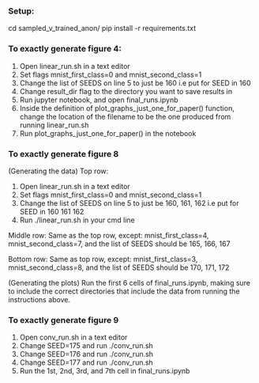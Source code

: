 ### Setup:
cd sampled_v_trained_anon/
pip install -r requirements.txt

### To exactly generate figure 4:
1. Open linear_run.sh in a text editor
2. Set flags mnist_first_class=0 and mnist_second_class=1
3. Change the list of SEEDS on line 5 to just be 160 i.e put for SEED in 160
4. Change result_dir flag to the directory you want to save results in
5. Run jupyter notebook, and open final_runs.ipynb
6. Inside the definition of plot_graphs_just_one_for_paper() function, change the location of the filename to be the one produced from running linear_run.sh
7. Run plot_graphs_just_one_for_paper() in the notebook 

### To exactly generate figure 8
(Generating the data)
Top row:
1. Open linear_run.sh in a text editor
2. Set flags mnist_first_class=0 and mnist_second_class=1
3. Change the list of SEEDS on line 5 to just be 160, 161, 162 i.e put for SEED in 160 161 162
4. Run ./linear_run.sh in your cmd line

Middle row:
Same as the top row, except: mnist_first_class=4, mnist_second_class=7, and the list of SEEDS should be 165, 166, 167

Bottom row:
Same as top row, except: mnist_first_class=3, mnist_second_class=8, and the list of SEEDS should be 170, 171, 172

(Generating the plots)
Run the first 6 cells of final_runs.ipynb, making sure to include the correct directories that include the data from running the instructions above.

### To exactly generate figure 9
1. Open conv_run.sh in a text editor
2. Change SEED=175 and run ./conv_run.sh
3. Change SEED=176 and run ./conv_run.sh
4. Change SEED=177 and run ./conv_run.sh
5. Run the 1st, 2nd, 3rd, and 7th cell in final_runs.ipynb
